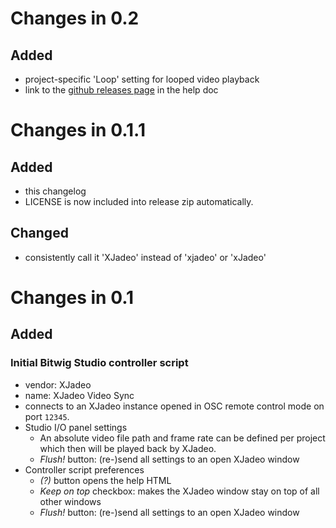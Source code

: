 # Changes in 0.2

## Added

- project-specific 'Loop' setting for looped video playback
- link to the [github releases page](https://github.com/Trinitou/xjadeo_video_sync_for_bitwig/releases) in the help doc

# Changes in 0.1.1

## Added

- this changelog
- LICENSE is now included into release zip automatically.

## Changed

- consistently call it 'XJadeo' instead of 'xjadeo' or 'xJadeo'

# Changes in 0.1

## Added

### Initial Bitwig Studio controller script
  - vendor: XJadeo
  - name: XJadeo Video Sync
  - connects to an XJadeo instance opened in OSC remote control mode on port `12345`.
  - Studio I/O panel settings
    - An absolute video file path and frame rate can be defined per project which then will be played back by XJadeo.
    - *Flush!* button: (re-)send all settings to an open XJadeo window
  - Controller script preferences
    - *(?)* button opens the help HTML
    - *Keep on top* checkbox: makes the XJadeo window stay on top of all other windows
    - *Flush!* button: (re-)send all settings to an open XJadeo window
